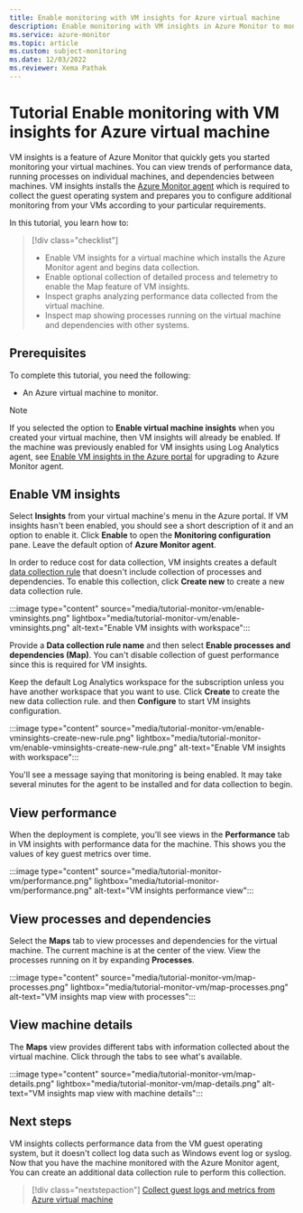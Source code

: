 ```yaml
---
title: Enable monitoring with VM insights for Azure virtual machine
description: Enable monitoring with VM insights in Azure Monitor to monitor an Azure virtual machine.
ms.service: azure-monitor
ms.topic: article
ms.custom: subject-monitoring
ms.date: 12/03/2022
ms.reviewer: Xema Pathak
---
```


# Tutorial Enable monitoring with VM insights for Azure virtual machine
VM insights is a feature of Azure Monitor that quickly gets you started monitoring your virtual machines. You can view trends of performance data, running processes on individual machines, and dependencies between machines. VM insights installs the [Azure Monitor agent](../agents/azure-monitor-agent-overview.md) which is required to collect the guest operating system and prepares you to configure additional monitoring from your VMs according to your particular requirements. 

In this tutorial, you learn how to:

> [!div class="checklist"]
> * Enable VM insights for a virtual machine which installs the Azure Monitor agent and begins data collection.
> * Enable optional collection of detailed process and telemetry to enable the Map feature of VM insights.
> * Inspect graphs analyzing performance data collected from the virtual machine. 
> * Inspect map showing processes running on the virtual machine and dependencies with other systems.


## Prerequisites
To complete this tutorial, you need the following: 

- An Azure virtual machine to monitor.

> [!NOTE]
> If you selected the option to **Enable virtual machine insights** when you created your virtual machine, then VM insights will already be enabled. If the machine was previously enabled for VM insights using Log Analytics agent, see [Enable VM insights in the Azure portal](vminsights-enable-portal.md) for upgrading to Azure Monitor agent.



## Enable VM insights
Select **Insights** from your virtual machine's menu in the Azure portal. If VM insights hasn't been enabled, you should see a short description of it and an option to enable it. Click **Enable** to open the **Monitoring configuration** pane. Leave the default option of **Azure Monitor agent**. 

In order to reduce cost for data collection, VM insights creates a default [data collection rule](../essentials/data-collection-rule-overview.md) that doesn't include collection of processes and dependencies. To enable this collection, click **Create new** to create a new data collection rule.

:::image type="content" source="media/tutorial-monitor-vm/enable-vminsights.png" lightbox="media/tutorial-monitor-vm/enable-vminsights.png" alt-text="Enable VM insights with workspace":::

Provide a **Data collection rule name** and then select **Enable processes and dependencies (Map)**. You can't disable collection of guest performance since this is required for VM insights.

Keep the default Log Analytics workspace for the subscription unless you have another workspace that you want to use. Click **Create** to create the new data collection rule. and then **Configure** to start VM insights configuration.

:::image type="content" source="media/tutorial-monitor-vm/enable-vminsights-create-new-rule.png" lightbox="media/tutorial-monitor-vm/enable-vminsights-create-new-rule.png" alt-text="Enable VM insights with workspace":::


You'll see a message saying that monitoring is being enabled. It may take several minutes for the agent to be installed and for data collection to begin. 



## View performance
When the deployment is complete, you'll see views in the **Performance** tab in VM insights with performance data for the machine. This shows you the values of key guest metrics over time. 

:::image type="content" source="media/tutorial-monitor-vm/performance.png" lightbox="media/tutorial-monitor-vm/performance.png" alt-text="VM insights performance view":::

## View processes and dependencies
Select the **Maps** tab to view processes and dependencies for the virtual machine. The current machine is at the center of the view. View the processes running on it by expanding **Processes**.

:::image type="content" source="media/tutorial-monitor-vm/map-processes.png" lightbox="media/tutorial-monitor-vm/map-processes.png" alt-text="VM insights map view with processes":::


## View machine details
The **Maps** view provides different tabs with information collected about the virtual machine. Click through the tabs to see what's available.

:::image type="content" source="media/tutorial-monitor-vm/map-details.png" lightbox="media/tutorial-monitor-vm/map-details.png" alt-text="VM insights map view with machine details":::

## Next steps
VM insights collects performance data from the VM guest operating system, but it doesn't collect log data such as Windows event log or syslog. Now that you have the machine monitored with the Azure Monitor agent, You can create an additional data collection rule to perform this collection.

> [!div class="nextstepaction"]
> [Collect guest logs and metrics from Azure virtual machine](tutorial-monitor-vm-guest.md)

